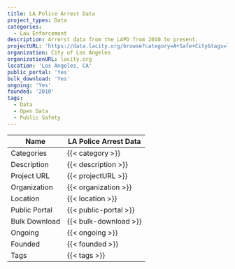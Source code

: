```yaml
---
title: LA Police Arrest Data
project_types: Data
categories:
  - Law Enforcement
description: Arrerst data from the LAPD from 2010 to present.
projectURL: 'https://data.lacity.org/browse?category=A+Safe+City&tags=lapd'
organization: City of Los Angeles
organizationURL: lacity.org
location: 'Los Angeles, CA'
public_portal: 'Yes'
bulk_download: 'Yes'
ongoing: 'Yes'
founded: '2010'
tags:
  - Data
  - Open Data
  - Public Safety
---
```

Name                    |  LA Police Arrest Data
------------------------|----
Categories              | {{< category >}} 
Description             | {{< description >}} 
Project URL             | {{< projectURL >}} 
Organization            | {{< organization >}} 
Location                | {{< location >}} 
Public Portal           | {{< public-portal >}} 
Bulk Download           | {{< bulk-download >}} 
Ongoing                 | {{< ongoing >}} 
Founded                 | {{< founded >}} 
Tags                    | {{< tags >}} 
